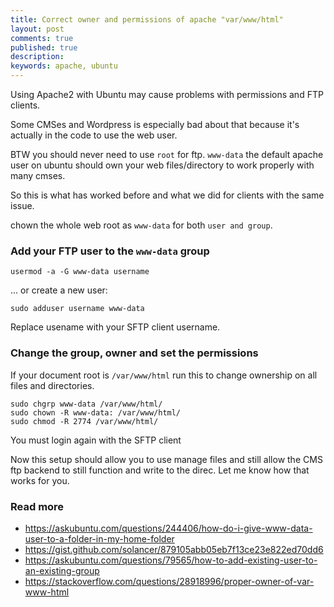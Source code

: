 ```yaml
---
title: Correct owner and permissions of apache "var/www/html"
layout: post
comments: true
published: true
description: 
keywords: apache, ubuntu
---
```


Using Apache2 with Ubuntu may cause problems with permissions and FTP clients. 

Some CMSes and Wordpress is especially bad about that because it's actually in the code to use the web user.

BTW you should never need to use `root` for ftp. `www-data` the default apache user on ubuntu should own your web files/directory to work properly with many cmses.

So this is what has worked before and what we did for clients with the same issue. 

chown the whole web root as `www-data` for both `user and group`.

### Add your FTP user to the `www-data` group

```
usermod -a -G www-data username
```

... or create a new user:

```
sudo adduser username www-data
```

Replace usename with your SFTP client username.

### Change the group, owner and set the permissions

If your document root is `/var/www/html` run this to change ownership on all files and directories.

```
sudo chgrp www-data /var/www/html/
sudo chown -R www-data: /var/www/html/
sudo chmod -R 2774 /var/www/html/
```

You must login again with the SFTP client

Now this setup should allow you to use manage files and still allow the CMS ftp backend to still function and write to the direc. 
Let me know how that works for you.

### Read more

* https://askubuntu.com/questions/244406/how-do-i-give-www-data-user-to-a-folder-in-my-home-folder
* https://gist.github.com/solancer/879105abb05eb7f13ce23e822ed70dd6
* https://askubuntu.com/questions/79565/how-to-add-existing-user-to-an-existing-group
* https://stackoverflow.com/questions/28918996/proper-owner-of-var-www-html
